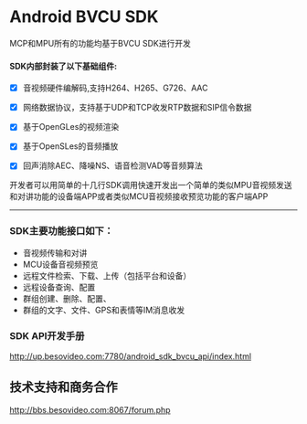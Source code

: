 # Android BVCU SDK
MCP和MPU所有的功能均基于BVCU SDK进行开发   
   
#### SDK内部封装了以下基础组件:
- [x] 音视频硬件编解码,支持H264、H265、G726、AAC
- [x] 网络数据协议，支持基于UDP和TCP收发RTP数据和SIP信令数据
- [x] 基于OpenGLes的视频渲染
- [x] 基于OpenSLes的音频播放
- [x] 回声消除AEC、降噪NS、语音检测VAD等音频算法  
  

开发者可以用简单的十几行SDK调用快速开发出一个简单的类似MPU音视频发送和对讲功能的设备端APP或者类似MCU音视频接收预览功能的客户端APP   

***  

### SDK主要功能接口如下：
- 音视频传输和对讲 
- MCU设备音视频预览 
- 远程文件检索、下载、上传（包括平台和设备） 
- 远程设备查询、配置 
- 群组创建、删除、配置、 
- 群组的文字、文件、GPS和表情等IM消息收发   

### SDK API开发手册
http://up.besovideo.com:7780/android_sdk_bvcu_api/index.html   
   



## 技术支持和商务合作
http://bbs.besovideo.com:8067/forum.php
